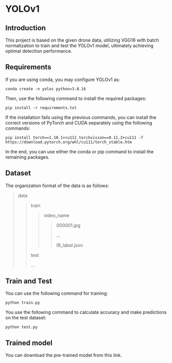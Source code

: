 # YOLOv1

## Introduction

This project is based on the given drone data, utilizing VGG16 with batch normalization to train and test the YOLOv1 model, ultimately achieving optimal detection performance.

## Requirements

If you are using conda, you may configure YOLOv1 as:

`conda create -n yolos python=3.8.16`

Then, use the following command to install the required packages:

`pip install -r requirements.txt`

If the installation fails using the previous commands, you can install the correct versions of PyTorch and CUDA separately using the following commands:

`pip install torch==1.10.1+cu111 torchvision==0.11.2+cu111 -f  https://download.pytorch.org/whl/cu111/torch_stable.htm`

In the end, you can use either the conda or pip command to install the remaining packages.

## Dataset

The organization format of the data is as follows:

> data
>
> > train
> >
> > > video_name
> > >
> > > > 000001.jpg
> > > >
> > > > ...
> > > >
> > > > IR_label.json
> >
> > test
> >
> > ...

## Train and Test

You can use the following command for training:

`python train.py`

You use the following command to calculate accuracy and make predictions on the test dataset:

`python test.py`

## Trained model

You can download the pre-trained model from this link.